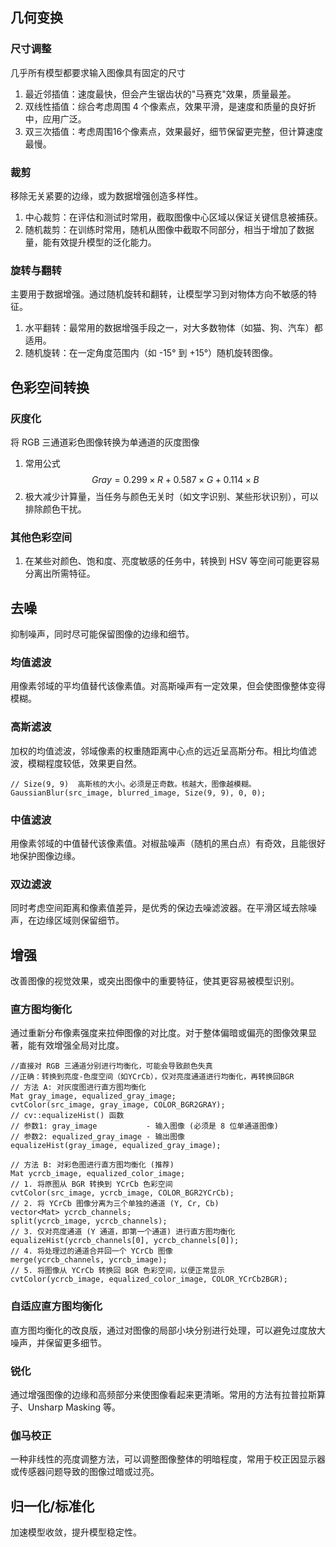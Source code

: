## 几何变换
### 尺寸调整
几乎所有模型都要求输入图像具有固定的尺寸
1. 最近邻插值：速度最快，但会产生锯齿状的"马赛克"效果，质量最差。
2. 双线性插值：综合考虑周围 4 个像素点，效果平滑，是速度和质量的良好折中，应用广泛。
3. 双三次插值：考虑周围16个像素点，效果最好，细节保留更完整，但计算速度最慢。
### 裁剪
移除无关紧要的边缘，或为数据增强创造多样性。
1. 中心裁剪：在评估和测试时常用，截取图像中心区域以保证关键信息被捕获。
2. 随机裁剪：在训练时常用，随机从图像中截取不同部分，相当于增加了数据量，能有效提升模型的泛化能力。
### 旋转与翻转
主要用于数据增强。通过随机旋转和翻转，让模型学习到对物体方向不敏感的特征。
1. 水平翻转：最常用的数据增强手段之一，对大多数物体（如猫、狗、汽车）都适用。
2. 随机旋转：在一定角度范围内（如 -15° 到 +15°）随机旋转图像。
## 色彩空间转换
### 灰度化
将 RGB 三通道彩色图像转换为单通道的灰度图像
1. 常用公式
$$Gray = 0.299 \times R + 0.587 \times G + 0.114 \times B$$
2. 极大减少计算量，当任务与颜色无关时（如文字识别、某些形状识别），可以排除颜色干扰。
### 其他色彩空间
1. 在某些对颜色、饱和度、亮度敏感的任务中，转换到 HSV 等空间可能更容易分离出所需特征。
## 去噪
抑制噪声，同时尽可能保留图像的边缘和细节。
### 均值滤波
用像素邻域的平均值替代该像素值。对高斯噪声有一定效果，但会使图像整体变得模糊。
### 高斯滤波
加权的均值滤波，邻域像素的权重随距离中心点的远近呈高斯分布。相比均值滤波，模糊程度较低，效果更自然。
```
// Size(9, 9)  高斯核的大小。必须是正奇数。核越大，图像越模糊。
GaussianBlur(src_image, blurred_image, Size(9, 9), 0, 0);
```
### 中值滤波
用像素邻域的中值替代该像素值。对椒盐噪声（随机的黑白点）有奇效，且能很好地保护图像边缘。
### 双边滤波
同时考虑空间距离和像素值差异，是优秀的保边去噪滤波器。在平滑区域去除噪声，在边缘区域则保留细节。

## 增强
改善图像的视觉效果，或突出图像中的重要特征，使其更容易被模型识别。
### 直方图均衡化
通过重新分布像素强度来拉伸图像的对比度。对于整体偏暗或偏亮的图像效果显著，能有效增强全局对比度。
```
//直接对 RGB 三通道分别进行均衡化，可能会导致颜色失真
//正确：转换到亮度-色度空间（如YCrCb），仅对亮度通道进行均衡化，再转换回BGR
// 方法 A: 对灰度图进行直方图均衡化
Mat gray_image, equalized_gray_image;
cvtColor(src_image, gray_image, COLOR_BGR2GRAY);
// cv::equalizeHist() 函数
// 参数1: gray_image           - 输入图像 (必须是 8 位单通道图像)
// 参数2: equalized_gray_image - 输出图像
equalizeHist(gray_image, equalized_gray_image);

// 方法 B: 对彩色图进行直方图均衡化 (推荐)
Mat ycrcb_image, equalized_color_image;
// 1. 将原图从 BGR 转换到 YCrCb 色彩空间
cvtColor(src_image, ycrcb_image, COLOR_BGR2YCrCb);
// 2. 将 YCrCb 图像分离为三个单独的通道 (Y, Cr, Cb)
vector<Mat> ycrcb_channels;
split(ycrcb_image, ycrcb_channels);
// 3. 仅对亮度通道 (Y 通道，即第一个通道) 进行直方图均衡化
equalizeHist(ycrcb_channels[0], ycrcb_channels[0]);
// 4. 将处理过的通道合并回一个 YCrCb 图像
merge(ycrcb_channels, ycrcb_image);
// 5. 将图像从 YCrCb 转换回 BGR 色彩空间，以便正常显示
cvtColor(ycrcb_image, equalized_color_image, COLOR_YCrCb2BGR);
```
### 自适应直方图均衡化
直方图均衡化的改良版，通过对图像的局部小块分别进行处理，可以避免过度放大噪声，并保留更多细节。
### 锐化
通过增强图像的边缘和高频部分来使图像看起来更清晰。常用的方法有拉普拉斯算子、Unsharp Masking 等。
### 伽马校正
一种非线性的亮度调整方法，可以调整图像整体的明暗程度，常用于校正因显示器或传感器问题导致的图像过暗或过亮。

## 归一化/标准化
加速模型收敛，提升模型稳定性。
